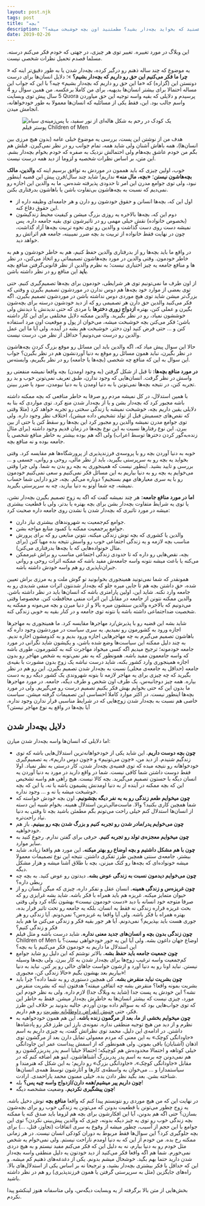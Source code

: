 ```yaml
---
layout: post.njk
tags: post
title: "بچه"
description: "آیا ما واقعا این حق رو داریم که بچه‌دار بشیم؟ دلیلتون واسه بچه‌دار شدن چیه؟ چقدر بهش فکر کردید؟ به بچه فکر کردید یا به خودتون؟ توی شرایطی هستید که بخواید بچه‌دار بشید؟ مطمئنید اون بچه خوشبخت میشه؟"
date: 2019-02-26
---
```


این وبلاگ در مورد تغییره. تغییر توی هر چیزی، در جهتی که خودم فکر می‌کنم درسته. مسلما قصدم تحمیل نظرات شخصی نیست.

یه موضوع که چند ساله ذهنم رو درگیر کرده، بچه‌دار شدن یا به طور دقیق‌تر اینه که « **چرا ما فکر می‌کنیم این حق رو داریم که بچه‌دار بشیم؟** »؛ دلایل انسان‌ها برای درست دونستن این (گزاره) که «ما این حق رو داریم که بچه‌دار بشیم» چیه؟ با این که جواب این مساله احتمالا برای بیشتر انسان‌ها بدیهیه، برای من کاملا برعکسه. من همین سوال رو 4 5 سال پیش توی وبسایت Quora پرسیدم و دلایلی که بقیه واسه توجیه این حق میاوردن واسم جالب بود. این، فقط یکی از مسائلیه که انسان‌ها معمولا به طور خودخواهانه، انجامش میدن.

<figure>
  <img src="/_assets/images/content/children-of-men-poster.jpeg" alt="یک کودک در رحم به شکل هاله‌ای از نور سفید، با پس‌زمینه‌ی سیاه">
  <figcaption>پوستر فیلم Children of Men</figcaption>
</figure>

هدف من از نوشتن این پست، بررسی یه موضوع خیلی عامه (بدون هیچ مرزی بین انسان‌ها)، همه باهاش آشنان ولی شاید همه، تمام جوانب رو در نظر نمی‌گیرن. قبلش هم بگم من خودم عاشق بچه‌هام ولی احتمالش نزدیک به صفره که خودم بخوام بچه‌دار بشم. این متن، بر اساس نظرات شخصیه و لزوما از دید همه درست نیست.

خوب، اولین چیزی که باید هممون در موردش به توافق برسیم اینه که **والدین، مالک بچه‌هاشون نیستن**؛ **«بچه، مال منه»** نداریم! شاید چند سال/قرن پیش این قضیه اینطور نبود، ولی توی جوامع مدرن این امر تا حدودی پذیرفته شده‌س. ما به والدین این اجازه رو نمی‌دیم که نسبت به بچه‌هاشون بی‌تفاوت باشن یا باهاشون بدرفتاری بکنن.

*   اول این که، بچه‌ها انسانن و حقوق خودشون رو دارن و هر جامعه‌ای وظیفه داره از این حقوق دفاع کنه.
*   دوم این که، بچه‌ها بالاخره یه روزی بزرگ میشن و کیفیت محیط زندگیشون (بخصوص خانواده) نقش خیلی مهمی رو در تاثیرشون توی بقیه جامعه داره. پس نمیشه دست روی دست گذاشت و والدین رو توی نحوه تربیت بچه‌ها آزاد گذاشت، چون در نهایت فقط خانواده از تربیت بد بچه ضرر نمیبینه، جامعه هم اثراتش رو خواهد دید.

در واقع ما باید بچه‌ها رو از بدرفتاری والدین حفظ کنیم، هم به خاطر خودشون و هم به خاطر خودمون. وقتی والدین در مورد بچه‌هاشون تصمیماتی رو اتخاذ می‌کنن، در نظر گرفتن منافع بچه‌‎ها و منافع جامعه یه چیز اختیاری نیست؛ به نظرم والدین از نظر قانونی **باید** این منافع رو در نظر داشته باشن.

از اون طرف ما نمی‌تونیم توی هر شرایطی، خودمون برای بچه‌ها تصمیم‌گیری کنیم. حتی توی بعضی از موارد خود بچه‌ها هم دوس ندارن در موردشون تصمیم بگیرن و وقتی که بزرگ‌تر میشن شاید توی هیچ موردی دوس نداشته باشن در موردشون تصمیم بگیرن. اگه فکر می‌کنید والدین حق دارن هر تصمیمی رو که از دید خودشون درسته برای بچه‌شون بگیرن و عملی کنن، بهتره **ازدواج زوری دخترها** با مردی که حتی ندیدنش یا دیدنش ولی خوششون نمیاد، رو در نظر بگیرید. والدین ممکنه دلایل مختلفی برای این کار داشته باشن؛ فکر می‌کنن بچه خوشبخت میشه، می‌خوان از پول و موقعیت اون مرد استفاده کنن و ... حتی فرض کنید اون دختر، خوشبخت هم بشه در آینده. ولی آیا ما این عمل والدین رو درست می‌دونیم؟ حداقل از نظر من، درست نیست.

حالا این سوال پیش میاد که، اگه والدین باید این مسائل رو موقع بزرگ کردن بچه‌هاشون در نظر بگیرن، نباید همون مسائل رو موقع به دنیا آوردنشون هم در نظر بگیرن؟ جواب این سوال به این که منافع چه شخصی (بچه‌ها یا جامعه) رو در نظر بگیریم، وابسته‌س.

**در مورد منافع بچه‌ها:** تا قبل از شکل گرفتن (به وجود اومدن) بچه واقعا نمیشه منفعتی رو واسش در نظر گرفت. انسان‌هایی که وجود ندارن، طبق تعریف نمی‌تونن خوب و بد رو تجربه کنن، در نتیجه بچه‌ها نمی‌تونن با به دنیا اومدن یا به دنیا نیومدن، سود یا ضرر ببینن.

با همین استدلال، در کل نمیشه مردم رو صرفا به خاطر منافعی که بچه ممکنه داشته باشه مجبور کرد که بچه‌دار بشن و یا از بچه‌دار شدن منع کرد. توی مواردی که بنا به دلایلی یقین داریم بچه، خوشبخت نمیشه یا زندگی سختی رو تجربه خواهد کرد (مثلا وقتی که نقص‌های جسمیش قبل از تولد تشخیص داده میشن)، اختلاف نظر وجود داره. ولی توی جوامع مدرن نمیشه والدین رو مجبور کرد این بچه‌ها رو سقط کنن یا حتی از بین ببرن. این نوع رفتارها نسبت به این نوع بچه‌ها در زمان قدیم وجود داشته (برای مثال زنده‌به‌گور کردن دخترها توسط اعراب) ولی اگه هم بوده بیشتر به خاطر منافع شخصی یا جامعه بوده و نه منافع بچه.

خوبه به دنیا آوردن بچه رو با پروسه‌ی فرزندپذیری از پرورشگاه‌ها هم مقایسه کرد. وقتی بخواید یه بچه رو به سرپرستی بگیرید، باید از نظر مالی، روحی و روانی، جسمی و ... بررسی و تایید بشید. اینطور نیست که همینجوری یه بچه رو بدن به شما. ولی چرا وقتی می‌خوایم یه بچه رو به دنیا بیاریم به این مسائل فکر نمی‌کنیم و سعی نمی‌کنیم خودمون رو با یه سری معیارهای مهم بسنجیم؟ دوباره می‌گم. بچه، جزو دارایی شما حساب نمیشه، چه شما اونو به دنیا بیارید، چه به سرپرستی بگیرید.

**اما در مورد منافع جامعه:** هر چند نمیشه گفت که اگه یه زوج تصمیم بگیرن بچه‌دار نشن، یا توی یه شرایط متفاوت بچه‌دار بشن برای بچه بهتره یا بدتر، ولی با قطعیت بیشتری میشه در مورد تاثیری که بچه‌دار شدن یا نشدن روی جامعه داره صحبت کرد:

*   جوامع کم‌جمعیت به شهروندهای بیشتری نیاز دارن.
*   جوامع پرجمعیت ممکنه با کمبود منابع مواجه بشن.
*   والدین یا کشوری که بچه توش زندگی میکنه، نتونن منابعی رو که برای پرورش مناسب بچه لازمه و یه زندگی اجتماعی خوب رو واسش نتیجه بده مهیا کنن (برای مثال خونواده‌هایی که با بچه‌ها بدرفتاری می‌کنن).
*   بچه، نقص‌هایی رو داره که تا حدودی زندگی اجتماعی مناسب رو براش غیرممکن می‌کنه یا باعث میشه نتونه واسه جامعه‌ش مفید باشه که ممکنه اثرات روحی و روانی جبران‌ناپذیری رو هم واسه خودش داشته باشه.

همونقدر که شما نمی‌تونید همینجوری بخوابونید تو گوش ملت و یه مرزی براش تعیین شده، حقِ داشتن بچه هم تا جایی میره جلو که بچه‌دار شدنتون اثرات منفی شدیدی رو به جامعه وارد نکنه. شاید این، اولین پارامتری باشه که انسان‌ها باید در نظر داشته باشن. والدین ممکنه نتونن از جامعه در مقابل این اثرات منفی محافظت کنن. مخصوصا وقتی می‌دونیم که بالاخره والدین سنشون میره بالا و از دنیا میرن و بچه می‌مونه و ممکنه یه شخصیت ضداجتماعی داشته باشه یا نتونه توی جامعه و در کنار بقیه به خوبی زندگی کنه.

شاید بشه این قضیه رو با پذیرش/رد مهاجرها مقایسه کرد. ما همینجوری به مهاجرها اجازه ورود به کشورمون رو نمیدیم. یه سری سیاست در موردشون وجود داره که باهاشون تصمیم می‌گیرم به چه مهاجرهایی اجازه ورود بدیم و به کدومشون اجازه ندیم. به چند دلیل ممکنه این سیاست‌ها وضع شده باشن، و یکیشون شاید نگرانی در مورد جامعه خودمونه؛ ترجیح میدیم اگه کسی میخواد مهاجرت کنه به کشورمون، طوری باشه که واسه جامعمون مفید باشه. همونطور که یه نفر نمی‌تونه یه شخص مهاجر رو بدون اجازه همینجوری وارد کشور بکنه، شاید درست نباشه یک زوج بدون مشورت با بقیه‌ی جامعه (حداقل یه جامعه‌ی محلی) نسبت به بچه‌دار شدن تصمیم بگیرن. این رو هم در نظر بگیرید که چه چیزی برای یه مهاجر لازمه تا بتونه شهروندی یک کشور دیگه رو به دست بیاره. همه چیز دوجانبه‌س، یک طرف اون شخص و طرف دیگه، جامعه. در مورد مهاجرها ما بدون این که حتی بخوایم بهش فکر بکنیم تصمیم درست رو می‌گیریم. ولی در مورد بچه‌ها اینطور نیست. در اکثر موارد کاملا احساسی این تصمیمات گرفته میشن. سیاست خاصی هم نسبت به بچه‌دار شدن زوج‌هایی که در شرایط مناسبی قرار ندارن وجود نداره. آیا بچه‌ها در واقع یه نوع مهاجر نیستن؟

## دلایل بچه‌دار شدن
اما دلایلی که انسان‌ها واسه بچه‌دار شدن میارن:

*   **چون بچه دوست داریم.** این شاید یکی از خودخواهانه‌ترین استدلال‌هایی باشه که توی زندگیم شنیدم. از دید من، «چون می‌تونیم» و «چون دوس داریم»، یه تصمیم‌گیری خودخواهانه رو نتیجه میده که توی قضیه‌ی بچه‌دار شدن، کار درستی به نظر نمیاد. اولا فقط دوست داشتن شما کافی نیست. شما در واقع دارید در مورد به دنیا آوردن یه انسان دیگه با حستون تصمیم می‌گیرید. بچه کالا نیست. هیچ راهی هم واسه تشخیص این که بچه ممکنه در آینده از به دنیا اومدنش پشیمون باشه یا نه، یا این که بچه خوشبخت میشه یا نه و ... وجود نداره.
*   **چون میخوایم طعم زندگی رو به یه نفر دیگه بچشونیم.** اون بچه خودش خواسته که شما همچین کاری بکنید؟ والا. ماست‌مالی‌ترین استدلال همینه. بخوام شبیه این دسته از انسان‌ها استدلال کنم خیلی راحت می‌تونم بگم مطمئن باشید بچه تا وقتی به دنیا نیاد راحت‌تره.
* **چون می‌خوایم پدر/مادر شدن رو تجربه کنیم و بزرگ شدن بچه رو ببینیم.** باز هم خودخواهیه.
*   **چون میخوایم معجزه‌ی تولد رو تجربه کنیم.** حرفی برای گفتن ندارم. رجوع کنید به سایر موارد.
*   **چون با هم مشکل داشتیم و بچه اوضاع رو بهتر میکنه.** این مورد هم واقعا زیاده. شاید بیشتر، جامعه‌ی سنتی همچین طرز تفکری داشتن. نتیجه این نوع تصمیمات معمولا میشه خونواده‌ای که بچه‌ها رو کتک میزنن، بچه با طلاق آشنا میشه و هزار مشکل دیگه.
* **چون می‌خوایم دیدمون نسبت به زندگی عوض بشه.** دیدتون رو عوض کنید. به بچه چه ربطی داره؟
*   **چون غریزه‌س و زندگی همینه.** انسان عقل و تفکر داره، چیزی که میگن انسان رو از حیوان متمایز میکنه. غریزه هم باید همراه با فکر باشه. شاید بشه غرایزی رو که صرفا متوجه خود انسانه با دید «دست خودمون نیست» بهشون نگاه کرد ولی وقتی بحث غریزه قراره زندگی نه فقط یه انسان، بلکه یه جامعه رو تحت تاثیر قرار بده، بهتره همراه با فکر باشه. ولی آیا واقعا یه غریزه‌س؟ نمی‌دونم. آیا زندگی رو هر جوری هست باید بپذیریم؟ نمی‌دونم. آیا هر جور بقیه فکر و زندگی می‌کنن ما هم باید فکر و زندگی کنیم؟
*   **چون زندگی بدون بچه و انسان‌های جدید معنی نداره.** شاید درست باشه و مثل فیلم Children of Men اوضاع جهان داغون بشه. ولی آیا این یه جور خودخواهی نیست؟ با این استدلال ما داریم به خودمون فکر می‌کنیم یا به بچه؟
*   **چون جمعیت جامعه باید حفظ بشه.** بالاتر نوشتم که این دلیل رو شاید جوامع کم‌جمعیت واسه ترغیب زوج‌ها برای بچه‌دار شدن به کار ببرن. ولی بچه‌ها وسیله نیستن. نباید اونا رو به دنیا آورد و ازشون خواست جاهای خالی رو پر کنن. نباید به دنیا بیاریم بعد بهشون بگیم «حالا زندگی کن، مجبوری»!
*   **چون بشریت نباید منقرض بشه.** کی همچین دستوری رو به شما داده؟ چرا باید بشریت بمونه واقعا؟ منقرض بشه چه اتفاقی میفته؟ هدفتون اینه که بشریت منقرض نشه؟ این خودش یه پست جدا (شاید یه وبلاگ جدا) لازم داره. ولی به نظر خودم این مورد، چیزی نیست که بیشتر انسان‌ها به خاطرش بچه‌دار میشن. فقط به خاطر این که توی جواب‌هایی بود که به سوالم داده بودن آوردم. جالبه بدونید بر خلاف این طرز فکر، حتی
<a href="http://www.vhemt.org" target="_blank">جنبش انقراض داوطلبانه بشریت</a>
رو هم داریم.
*   **چون میخوایم بخشی از ما، بعد از مرگمون زنده باشه.** این هم همون خودخواهیه به نظرم و از دید من هیچ توجیه منطقی نداره. نمونه‌ی بارز این طرز فکر رو پادشاه‌ها داشتن. در ادامه‌ی این دلیل، محمد توی نظراتش گفت، یه چیزی داریم به اسم «جاودانگی کوچک» به این معنی که مردم معمولی تمایل دارن بعد از مرگشون توی اذهان (آشنایان) باقی بمونن. ولی همونطور که از اسمش پیداست عمر این جاودانگی خیلی کوتاهه و احتمالا محدوده‌ش هم کوچیکه؛ احتمالا خیلیا اسم پدر پدربزرگشون رو هم نمی‌دونن چه برسه به اسم پدر پدربزرگ آشناهاشون. اینو هم اضافه کنم که در مقابل «جاودانگی کوچک»، «جاودانگی بزرگ» رو داریم؛ به این شکل که هنرمندا و سیاستمدارا و ... می‌خوان به واسطه‌ی کارها و آثارشون توسط همه‌ی انسان‌ها شناخته بشن. بعد بگید نظر دادن بده. خیلی ممنون محمد یاراحمدی. ارادت.
* **چون داریم پیر میشیم/همه دارن/ازدواج واسه چیه پس؟** بله!
*   **چون پیشگیری نکردیم.** وضعیت مشخصه دیگه!

در نهایت این که من هیچ موردی رو نتونستم پیدا کنم که واقعا **منافع بچه** توش دخیل باشه. یه زوج چطور می‌تونن با قطعیت بدونن که می‌تونن یه زندگی خوب رو برای بچه‌شون بسازن؟ حتی اگه هم بدونن، آیا این افکارشون برای بچه هم لزوما باید صدق کنه یا ممکنه بچه زندگی خوب رو توی یه چیز دیگه بدونه، چیزی که والدین پیش‌بینی نکردن؟ توی این جوامع با این حجم از آسیب، چطور میشه از وقوع یه سری اتفاقات (تجاوز، قتل، ...) برای بچه جلوگیری کرد؟ این سوال‌ها فقط مربوط به دوران کودکی انسان نیست. در هر زمانی ممکنه رخ بده. من خودم از این که به دنیا اومدم ناراحت نیستم. ولی نمی‌خوام یه شخص مثل خودم رو به دنیا بیارم، نه به دلیل این که فکر می‌کنم مفید نیستم و به هیچ دردی نمی‌خورم. شما هم اگه واقعا فکر می‌کنید از دید خودتون یه دلیل منطقی واسه بچه‌دار شدن دارید حتما بهم بگید. خوشحال میشم بدونم. یکی از دغدغه‌های ذهنیم کم میشه. و این که حداقل با فکر بیشتری بچه‌دار بشید، و ترجیحا نه بر اساس یکی از استدلال‌های بالا. راه‌های جایگزین (مثل به سرپرستی گرفتن یا همون فرزندپذیری) رو هم در نظر داشته باشید.

بخش‌هایی از متن بالا برگرفته از یه وبسایت دیگه‌س، ولی متاسفانه هنوز لینکشو پیدا نکردم.